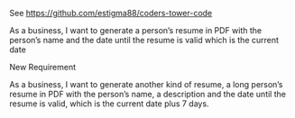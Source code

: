 See https://github.com/estigma88/coders-tower-code


As a business, I want to generate a person’s resume in PDF with the person’s name and the date until the resume is valid which is the current date

New Requirement

As a business, I want to generate another kind of resume, a long person’s resume in PDF with the person’s name, a description and the date until the resume is valid, which is the current date plus 7 days.